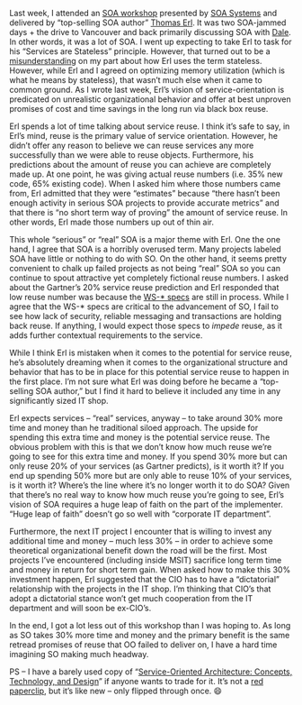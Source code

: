 Last week, I attended an [SOA
workshop](http://www.soasystems.com/events151.asp) presented by [SOA
Systems](http://www.soasystems.com/) and delivered by “top-selling SOA
author” [Thomas Erl](http://www.thomaserl.com/). It was two SOA-jammed
days + the drive to Vancouver and back primarily discussing SOA with
[Dale](http://halfmybrain.spaces.live.com/blog/). In other words, it was
a lot of SOA. I went up expecting to take Erl to task for his “Services
are Stateless” principle. However, that turned out to be a
[misunderstanding](http://devhawk.net/2006/09/20/stateless-stateless/)
on my part about how Erl uses the term stateless. However, while Erl and
I agreed on optimizing memory utilization (which is what he means by
stateless), that wasn’t much else when it came to common ground. As I
wrote last week, Erl’s vision of service-orientation is predicated on
unrealistic organizational behavior and offer at best unproven promises
of cost and time savings in the long run via black box reuse.

Erl spends a lot of time talking about service reuse. I think it’s safe
to say, in Erl’s mind, reuse is the primary value of service
orientation. However, he didn’t offer any reason to believe we can reuse
services any more successfully than we were able to reuse objects.
Furthermore, his predictions about the amount of reuse you can achieve
are completely made up. At one point, he was giving actual reuse numbers
(i.e. 35% new code, 65% existing code). When I asked him where those
numbers came from, Erl admitted that they were “estimates” because
“there hasn’t been enough activity in serious SOA projects to provide
accurate metrics” and that there is “no short term way of proving”
the amount of service reuse. In other words, Erl made those numbers up
out of thin air.

This whole “serious” or “real” SOA is a major theme with Erl. One the
one hand, I agree that SOA is a horribly overused term. Many projects
labeled SOA have little or nothing to do with SO. On the other hand, it
seems pretty convenient to chalk up failed projects as not being “real”
SOA so you can continue to spout attractive yet completely fictional
reuse numbers. I asked about the Gartner’s 20% service reuse prediction
and Erl responded that low reuse number was because the [WS-\*
specs](http://msdn.microsoft.com/webservices/webservices/understanding/specs/default.aspx)
are still in process. While I agree that the WS-\* specs are critical to
the advancement of SO, I fail to see how lack of security, reliable
messaging and transactions are holding back reuse. If anything, I would
expect those specs to *impede* reuse, as it adds further contextual
requirements to the service.

While I think Erl is mistaken when it comes to the potential for service
reuse, he’s absolutely dreaming when it comes to the organizational
structure and behavior that has to be in place for this potential
service reuse to happen in the first place. I’m not sure what Erl was
doing before he became a “top-selling SOA author,” but I find it hard to
believe it included any time in any significantly sized IT shop.

Erl expects services – “real” services, anyway – to take around 30% more
time and money than he traditional siloed approach. The upside for
spending this extra time and money is the potential service reuse. The
obvious problem with this is that we don’t know how much reuse we’re
going to see for this extra time and money. If you spend 30% more but
can only reuse 20% of your services (as Gartner predicts), is it worth
it? If you end up spending 50% more but are only able to reuse 10% of
your services, is it worth it? Where’s the line where it’s no longer
worth it to do SOA? Given that there’s no real way to know how much
reuse you’re going to see, Erl’s vision of SOA requires a huge leap of
faith on the part of the implementer. “Huge leap of faith” doesn’t go so
well with “corporate IT department”.

Furthermore, the next IT project I encounter that is willing to invest
any additional time and money – much less 30% – in order to achieve some
theoretical organizational benefit down the road will be the first. Most
projects I’ve encountered (including inside MSIT) sacrifice long term
time and money in return for short term gain. When asked how to make
this 30% investment happen, Erl suggested that the CIO has to have a
“dictatorial” relationship with the projects in the IT shop. I’m
thinking that CIO’s that adopt a dictatorial stance won’t get much
cooperation from the IT department and will soon be ex-CIO’s.

In the end, I got a lot less out of this workshop than I was hoping to.
As long as SO takes 30% more time and money and the primary benefit is
the same retread promises of reuse that OO failed to deliver on, I have
a hard time imagining SO making much headway.

PS – I have a barely used copy of “[Service-Oriented Architecture:
Concepts, Technology, and Design](http://www.soabooks.com)” if anyone
wants to trade for it. It’s not a [red
paperclip](http://oneredpaperclip.blogspot.com/), but it’s like new –
only flipped through once.
:smile:


